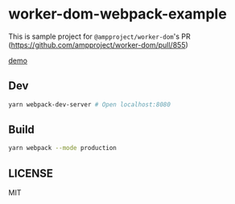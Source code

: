 # worker-dom-webpack-example

This is sample project for `@ampproject/worker-dom`'s PR (https://github.com/ampproject/worker-dom/pull/855)

[demo](https://wizardly-benz-02c23e.netlify.app/)

## Dev

```bash
yarn webpack-dev-server # Open localhost:8080
```

## Build

```bash
yarn webpack --mode production
```

## LICENSE

MIT
